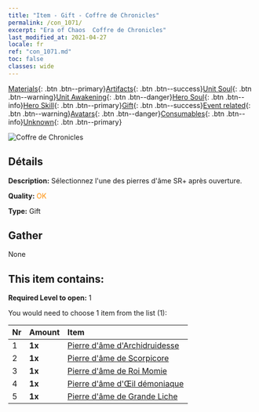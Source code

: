 ```yaml
---
title: "Item - Gift - Coffre de Chronicles"
permalink: /con_1071/
excerpt: "Era of Chaos  Coffre de Chronicles"
last_modified_at: 2021-04-27
locale: fr
ref: "con_1071.md"
toc: false
classes: wide
---
```

 [Materials](/ItemsFR/){: .btn .btn--primary}[Artifacts](/ItemsFR/Artifacts/){: .btn .btn--success}[Unit Soul](/ItemsFR/UnitSoul/){: .btn .btn--warning}[Unit Awakening](/ItemsFR/UnitAwakening/){: .btn .btn--danger}[Hero Soul](/ItemsFR/HeroSoul/){: .btn .btn--info}[Hero Skill](/ItemsFR/HeroSkill/){: .btn .btn--primary}[Gift](/ItemsFR/Gift/){: .btn .btn--success}[Event related](/ItemsFR/Events/){: .btn .btn--warning}[Avatars](/ItemsFR/Avatars/){: .btn .btn--danger}[Consumables](/ItemsFR/Consumables/){: .btn .btn--info}[Unknown](/ItemsFR/Unknown/){: .btn .btn--primary}

 ![Coffre de Chronicles](/images/t/i_907245.png)

## Détails
 **Description:** Sélectionnez l'une des pierres d'âme SR+ après ouverture.

 **Quality:** <span style="color: #FF8C00">OK</span>

 **Type:** Gift

## Gather

  None

## This item contains:

 **Required Level to open:** 1

 You would need to choose 1 item from the list (1):

  | Nr | Amount |     Item    |
  |:---|:-------|:------------|
  | 1 |  **1x** | [Pierre d'âme d'Archidruidesse](/ItemsFR/unt_296/) |  | 
  | 2 |  **1x** | [Pierre d'âme de Scorpicore](/ItemsFR/unt_333/) |  | 
  | 3 |  **1x** | [Pierre d'âme de Roi Momie](/ItemsFR/unt_304/) |  | 
  | 4 |  **1x** | [Pierre d'âme d'Œil démoniaque](/ItemsFR/unt_330/) |  | 
  | 5 |  **1x** | [Pierre d'âme de Grande Liche](/ItemsFR/unt_301/) |  | 
